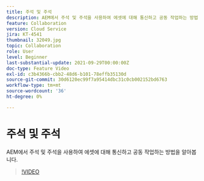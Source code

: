 ```yaml
---
title: 주석 및 주석
description: AEM에서 주석 및 주석을 사용하여 에셋에 대해 통신하고 공동 작업하는 방법을 알아봅니다.
feature: Collaboration
version: Cloud Service
jira: KT-4541
thumbnail: 32049.jpg
topic: Collaboration
role: User
level: Beginner
last-substantial-update: 2021-09-29T00:00:00Z
doc-type: Feature Video
exl-id: c3b4366b-cbb2-48d6-b101-78effb35130d
source-git-commit: 30d6120ec99f7a95414dbc31c0cb002152bd6763
workflow-type: tm+mt
source-wordcount: '36'
ht-degree: 0%

---
```


# 주석 및 주석

AEM에서 주석 및 주석을 사용하여 에셋에 대해 통신하고 공동 작업하는 방법을 알아봅니다.

>[!VIDEO](https://video.tv.adobe.com/v/32049?quality=12&learn=on)
